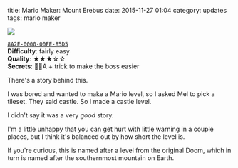 title: Mario Maker: Mount Erebus
date: 2015-11-27 01:04
category: updates
tags: mario maker

<div class="prose-full-illustration">
<img src="/dev/media/mario-maker/mount-erebus.jpg">
</div>

[`8A2E-0000-00FE-85D5`](https://supermariomakerbookmark.nintendo.net/courses/8A2E-0000-00FE-85D5)  
**Difficulty**: fairly easy  
**Quality**: ★★★☆☆  
**Secrets**: 🍄🍄A + trick to make the boss easier

There's a story behind this.

I was bored and wanted to make a Mario level, so I asked Mel to pick a tileset.  They said castle.  So I made a castle level.

I didn't say it was a very _good_ story.

I'm a little unhappy that you can get hurt with little warning in a couple places, but I think it's balanced out by how short the level is.

If you're curious, this is named after a level from the original Doom, which in turn is named after the southernmost mountain on Earth.
